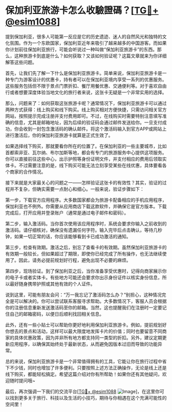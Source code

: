 # 保加利亚旅游卡怎么收驗證碼？[[TG💪+ @esim1088](https://t.me/s/esim1088)]

提到保加利亚，很多人可能第一反应是它的历史遗迹、迷人的自然风光和独特的文化氛围。作为一个东欧国家，保加利亚近年来吸引了越来越多的中国游客。而如果你计划前往保加利亚旅行，可能会听说过一种叫做“保加利亚旅游卡”的东西。那么，这种旅游卡到底是什么？如何获取？又该如何验证呢？这篇文章就来为你详细解答这些问题。

首先，让我们先了解一下什么是保加利亚旅游卡。简单来说，保加利亚旅游卡是一种专门为游客设计的优惠卡，持有者可以在保加利亚境内享受一系列的优惠服务。这些服务包括但不限于景点门票折扣、餐厅用餐优惠、交通便利等。对于喜欢自由行或者想要深度体验当地文化的旅行者来说，这张卡无疑是一个非常实用的选择。

那么，问题来了：如何获取这张旅游卡呢？通常情况下，保加利亚旅游卡可以通过两种方式获得：线上购买和线下购买。线上购买相对方便快捷，只需访问相关官方网站，按照提示完成注册并支付费用即可。不过，在线购买时需要特别注意填写准确的信息，尤其是邮箱地址，因为后续的验证码会通过邮件发送给你。一旦支付成功，你会收到一封包含激活码的确认邮件。将这个激活码输入到官方APP或网站上进行激活后，你的保加利亚旅游卡就算是正式生效了。

如果选择线下购买，那就要看你所在的位置了。在保加利亚的一些主要城市，比如首都索非亚、瓦尔纳、布尔加斯等地，都会有专门的旅游服务中心提供这项服务。你可以直接前往这些中心，出示护照等身份证明文件，并支付相应的费用后领取实体卡。不过需要注意的是，线下购买可能无法立刻享受某些在线优惠，具体要看各个商家的合作情况。

接下来就是大家最关心的问题之一——怎样验证这张卡的有效性？其实，验证的过程并不复杂，但确实需要一点耐心和细心。一般来说，验证步骤如下：

第一步，下载官方应用程序。大多数国家都会为旅游卡配备相应的手机应用程序，保加利亚也不例外。你需要从应用商店下载这款软件，并确保它是官方版本。下载完成后，打开应用并登录账户（通常是通过电子邮件和密码）。

第二步，输入激活码。当你首次使用该应用程序时，系统会要求你输入之前收到的激活码。请仔细核对，确保没有遗漏任何字符。输入完毕后点击确认，等待几秒钟，如果一切正常的话，你应该能够看到卡已成功激活的通知。

第三步，检查有效期。激活之后，别忘了查看卡的有效期。虽然保加利亚旅游卡的有效期一般较长，但如果超过了期限，即使你已经完成了所有操作，也无法继续使用了。因此，请务必提前规划好行程，避免出现不必要的麻烦。

第四步，现场验证。到了保加利亚之后，当你准备享受优惠时，记得向商家展示你的电子卡或者实体卡。有些地方可能还会要求你出示身份证件以核实身份信息，所以最好随身携带护照或其他有效的个人证件。

说到这里，可能有朋友会问：“万一我忘记了激活码怎么办？”别担心，这种情况完全是可以解决的。你可以尝试联系客服寻求帮助。大多数情况下，客服人员会根据你的注册信息重新发送激活码至你的邮箱。当然，这也提醒我们在注册时一定要记住自己的邮箱密码，以便日后顺利找回相关信息。

此外，还有一些小贴士可以帮助你更好地利用保加利亚旅游卡。例如，提前规划好你想去的景点和活动，这样可以最大限度地发挥卡片的价值；同时也要留意不同商家的具体优惠政策，因为并非所有地方都支持同一类型的折扣。另外，建议定期更新应用程序，以确保其始终处于最新状态，从而避免因版本过旧而导致的功能异常。

总的来说，保加利亚旅游卡是一个非常值得拥有的工具，它能让你在旅行过程中省下不少钱，同时也增加了许多便利。只要按照上述方法正确操作，无论是线上还是线下购买，都能轻松搞定。希望这篇介绍对你有所帮助！如果你还有其他疑问，欢迎随时提问哦~

最后，再次强调一下我们的交流平台[[TG💪+ @esim1088](https://t.me/s/esim1088) ![Image](https://i.postimg.cc/4NQfJmqS/Snipaste-2025-05-13-00-14-12.png)]，在这里你可以找到更多关于旅行、科技以及生活的小技巧，期待与你相遇在这个充满可能性的空间里！